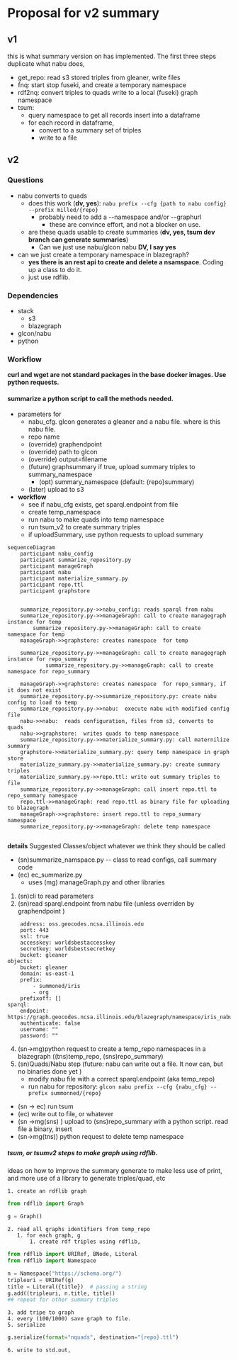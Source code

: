 # Proposal for v2 summary

## v1
this is what summary version on has implemented. The first three steps duplicate what nabu does, 

* get_repo: read s3 stored triples from gleaner, write files
* fnq: start stop fuseki, and create a temporary namespace
* rdf2nq: convert triples to quads write to a local (fuseki) graph namespace
* tsum:
   * query namespace to get all records insert into a dataframe
   * for each record in dataframe, 
      * convert to a summary set of triples
      * write to a file

## v2

### Questions
* nabu converts to quads
  * does this work (**dv, yes**): `nabu prefix --cfg {path to nabu config} --prefix milled/{repo}` 
     * probably need to add a --namespace and/or --graphurl 
       * these are convince effort, and not a blocker on use. 
  * are these quads usable to create summaries (**dv, yes, tsum dev branch can generate summaries**)
     * Can we just use nabu/glcon nabu **DV, I say yes**
* can we just create a temporary namespace in blazegraph?
    * **yes there is an rest api to create and delete a nsamspace**. Coding up a class to do it. 
    * just use rdflib. 


### Dependencies
* stack
  * s3
  * blazegraph
* glcon/nabu
* python

### Workflow
**curl and wget are not standard packages in the base docker images. Use python requests.**

#### summarize a python script to call the methods needed.
* parameters  for 
   * nabu_cfg. glcon generates a gleaner and a nabu file. where is this nabu file.
   * repo name
   * (override) graphendpoint
   * (override) path to glcon
   * (override) output=filename
   * (future) graphsummary if true, upload summary triples to summary_namespace
      * (opt) summary_namespace (default: {repo}summary)
   * (later) upload to s3
* **workflow**
   * see if nabu_cfg exists, get sparql.endpoint from file
   * create temp_namespace
   * run nabu to make quads into temp namespace
   * run tsum_v2 to create summary triples
   * if uploadSummary, use python requests to upload summary

```mermaid
sequenceDiagram
    participant nabu_config
    participant summarize_repository.py
    participant manageGraph
    participant nabu
    participant materialize_summary.py
    participant repo.ttl
    participant graphstore

    
    summarize_repository.py->>nabu_config: reads sparql from nabu
    summarize_repository.py->>manageGraph: call to create managegraph instance for temp 
        summarize_repository.py->>manageGraph: call to create namespace for temp 
    manageGraph->>graphstore: creates namespace  for temp

    summarize_repository.py->>manageGraph: call to create managegraph instance for repo_summary 
            summarize_repository.py->>manageGraph: call to create namespace for repo_summary
            
    manageGraph->>graphstore: creates namespace  for repo_summary, if it does not exist
    summarize_repository.py->>summarize_repository.py: create nabu config to load to temp  
    summarize_repository.py->>nabu:  execute nabu with modified config file
    nabu->>nabu:  reads configuration, files from s3, converts to quads 
    nabu->>graphstore:  writes quads to temp namespace
    summarize_repository.py->>materialize_summary.py: call maternilize summary
    graphstore->>materialize_summary.py: query temp namespace in graph store
    materialize_summary.py->>materialize_summary.py: create summary triples
    materialize_summary.py->>repo.ttl: write out summary triples to file
    summarize_repository.py->>manageGraph: call insert repo.ttl to repo_summary namespace
    repo.ttl->>manageGraph: read repo.ttl as binary file for uploading to blazegraph
    manageGraph->>graphstore: insert repo.ttl to repo_summary namespace
    summarize_repository.py->>manageGraph: delete temp namespace
    
```

**details**
Suggested Classes/object whatever we think they should be called
* (sn)summarize_namspace.py -- class to read configs, call summary code
* (ec) ec_summarize.py
   * uses (mg) manageGraph.py and other libraries

1. (sn)cli to read parameters
2. (sn)read sparql.endpoint from nabu file (unless overriden by graphendpoint )
```minio:
    address: oss.geocodes.ncsa.illinois.edu
    port: 443
    ssl: true
    accesskey: worldsbestaccesskey
    secretkey: worldsbestsecretkey
    bucket: gleaner
objects:
    bucket: gleaner
    domain: us-east-1
    prefix:
        - summoned/iris
        - org
    prefixoff: []
sparql:
    endpoint: https://graph.geocodes.ncsa.illinois.edu/blazegraph/namespace/iris_nabu/sparql
    authenticate: false
    username: ""
    password: ""
```
4. (sn->mg)python request to create a temp_repo namespaces in a blazegraph ((tns)temp_repo, (sns)repo_summary)
5. (sn)Quads/Nabu step (future:  nabu can write out a file. It now can, but no binaries done yet )
    * modify nabu file with a correct sparql.endpoint (aka temp_repo)
    * run nabu for repository: `glcon nabu prefix --cfg {nabu_cfg} --prefix summonned/{repo}` 
* (sn -> ec) run tsum
* (ec) write out to file, or whatever
* (sn ->mg(sns) ) upload to (sns)repo_summary with a python script. read file a binary, insert
* (sn->mg(tns))  python request to delete temp namespace

##### tsum, or tsumv2 steps to make graph using rdflib.
ideas on how to improve the summary generate to make less use of print, and more use of a 
library to generate triples/quad, etc

    1. create an rdflib graph
```python
from rdflib import Graph

g = Graph()
```

    2. read all graphs identifiers from temp_repo
       1. for each graph, g
           1. create rdf triples using rdflib, 

```python
from rdflib import URIRef, BNode, Literal
from rdflib import Namespace

n = Namespace("https://schema.org/")
tripleuri = URIRef(g)
title = Literal({title})  # passing a string
g.add((tripleuri, n.title, title))
## repeat for other summary triples
```
    3. add tripe to graph
    4. every (100/1000) save graph to file.
    5. serialize
```python
g.serialize(format="nquads", destination="{repo}.ttl")
```
    6. write to std.out, 